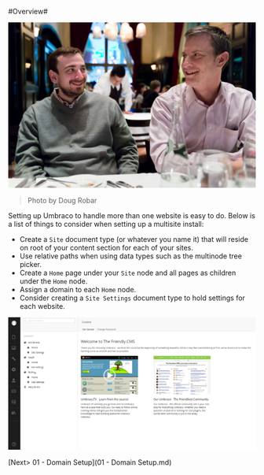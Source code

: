 #Overview#

![13391452355_aed8eb7c54_o.jpg](assets/13391452355_aed8eb7c54_o.jpg)
>Photo by Doug Robar

Setting up Umbraco to handle more than one website is easy to do.  Below is a list of things to consider when setting up a multisite install:

* Create a `Site` document type (or whatever you name it) that will reside on root of your content section for each of your sites.
* Use relative paths when using data types such as the multinode tree picker.
* Create a `Home` page under your `Site` node and all pages as children under the `Home` node.
* Assign a domain to each `Home` node.
* Consider creating a `Site Settings` document type to hold settings for each website.

![multisite](assets/multisite.png)

[Next> 01 - Domain Setup](01 - Domain Setup.md)